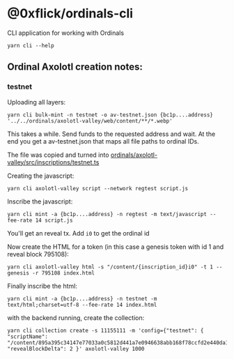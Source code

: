# @0xflick/ordinals-cli

CLI application for working with Ordinals

```
yarn cli --help
```

## Ordinal Axolotl creation notes:

### testnet

Uploading all layers:

```
yarn cli bulk-mint -n testnet -o av-testnet.json {bc1p....address} '../../ordinals/axolotl-valley/web/content/**/*.webp'
```

This takes a while. Send funds to the requested address and wait. At the end you get a av-testnet.json that maps all file paths to ordinal IDs.

The file was copied and turned into [ordinals/axolotl-valley/src/inscriptions/testnet.ts](../../ordinals/axolotl-valley/src/inscriptions/testnet.ts)

Creating the javascript:

```
yarn cli axolotl-valley script --network regtest script.js
```

Inscribe the javascript:

```
yarn cli mint -a {bc1p....address} -n regtest -m text/javascript --fee-rate 14 script.js
```

You'll get an reveal tx. Add `i0` to get the ordinal id

Now create the HTML for a token (in this case a genesis token with id 1 and reveal block 795108):

```
yarn cli axolotl-valley html -s "/content/{inscription_id}i0" -t 1 --genesis -r 795108 index.html
```

Finally inscribe the html:

```
yarn cli mint -a {bc1p....address} -n testnet -m text/html;charset=utf-8 --fee-rate 14 index.html
```

with the backend running, create the collection:

```
yarn cli collection create -s 11155111 -m 'config={"testnet": { "scriptName": "/content/895a395c34147e77033a0c5812d441a7e0946638abb168f78ccfd2e440da175i0", "revealBlockDelta": 2 }' axolotl-valley 1000
```
